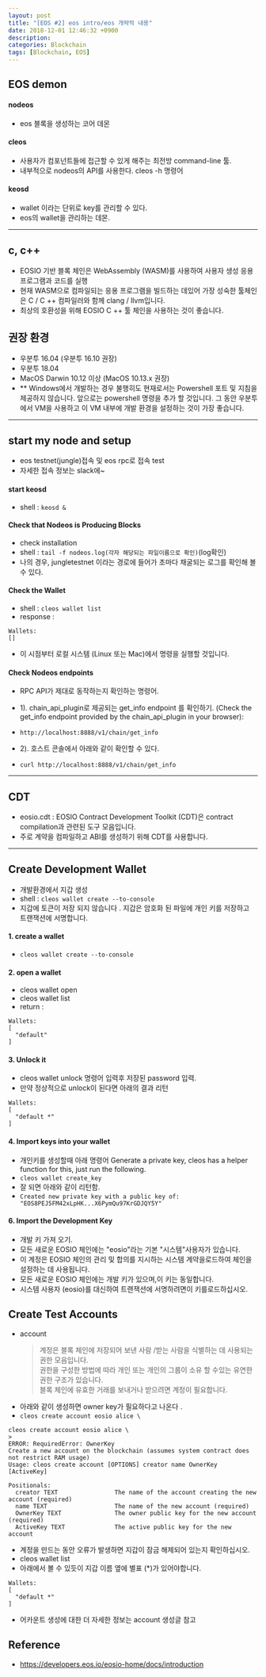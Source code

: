 ```yaml
---
layout: post
title: "[EOS #2] eos intro/eos 개략적 내용"
date: 2018-12-01 12:46:32 +0900
description:
categories: Blockchain
tags: [Blockchain, EOS]
---
```


## EOS demon

#### nodeos

- eos 블록을 생성하는 코어 데몬

#### cleos

- 사용자가 컴포넌트들에 접근할 수 있게 해주는 최전방 command-line 툴.
- 내부적으로 nodeos의 API를 사용한다. cleos -h 명령어

#### keosd

- wallet 이라는 단위로 key를 관리할 수 있다.
- eos의 wallet을 관리하는 데몬.

---

## c, c++

- EOSIO 기반 블록 체인은 WebAssembly (WASM)를 사용하여 사용자 생성 응용 프로그램과 코드를 실행
- 현재 WASM으로 컴파일되는 응용 프로그램을 빌드하는 데있어 가장 성숙한 툴체인은 C / C ++ 컴파일러와 함께 clang / llvm입니다.
- 최상의 호환성을 위해 EOSIO C ++ 툴 체인을 사용하는 것이 좋습니다.

## 권장 환경

- 우분투 16.04 (우분투 16.10 권장)
- 우분투 18.04
- MacOS Darwin 10.12 이상 (MacOS 10.13.x 권장)
- \*\* Windows에서 개발하는 경우 불행히도 현재로서는 Powershell 포트 및 지침을 제공하지 않습니다. 앞으로는 powershell 명령을 추가 할 것입니다. 그 동안 우분투에서 VM을 사용하고 이 VM 내부에 개발 환경을 설정하는 것이 가장 좋습니다.

---

## start my node and setup

- eos testnet(jungle)접속 및 eos rpc로 접속 test
- 자세한 접속 정보는 slack에~

#### start keosd

- shell : `keosd &`

#### Check that Nodeos is Producing Blocks

- check installation
- shell : `tail -f nodeos.log(각자 해당되는 파일이름으로 확인)`(log확인)
- 나의 경우, jungletestnet 이라는 경로에 들어가 초마다 채굴되는 로그를 확인해 볼 수 있다.

#### Check the Wallet

- shell : `cleos wallet list`
- response :

```
Wallets:
[]
```

- 이 시점부터 로컬 시스템 (Linux 또는 Mac)에서 명령을 실행할 것입니다.

#### Check Nodeos endpoints

- RPC API가 제대로 동작하는지 확인하는 명령어.
- 1). chain_api_plugin로 제공되는 get_info endpoint 를 확인하기. (Check the get_info endpoint provided by the chain_api_plugin in your browser):
- `http://localhost:8888/v1/chain/get_info`

- 2). 호스트 콘솔에서 아래와 같이 확인할 수 있다.
- `curl http://localhost:8888/v1/chain/get_info`

---

## CDT

- eosio.cdt : EOSIO Contract Development Toolkit (CDT)은 contract compilation과 관련된 도구 모음입니다.
- 주로 계약을 컴파일하고 ABI를 생성하기 위해 CDT를 사용합니다.

---

## Create Development Wallet

- 개발환경에서 지갑 생성
- shell : `cleos wallet create --to-console`
- 지갑에 토큰이 저장 되지 않습니다 . 지갑은 암호화 된 파일에 개인 키를 저장하고 트랜잭션에 서명합니다.

#### 1. create a wallet

- `cleos wallet create --to-console`

#### 2. open a wallet

- cleos wallet open
- cleos wallet list
- return :

```
Wallets:
[
  "default"
]
```

#### 3. Unlock it

- cleos wallet unlock 명령어 입력후 저장된 password 입력.
- 만약 정상적으로 unlock이 된다면 아래의 결과 리턴

```
Wallets:
[
  "default *"
]
```

#### 4. Import keys into your wallet

- 개인키를 생성할때 아래 명령어 Generate a private key, cleos has a helper function for this, just run the following.
- `cleos wallet create_key`
- 잘 되면 아래와 같이 리턴함.
- `Created new private key with a public key of: "EOS8PEJ5FM42xLpHK...X6PymQu97KrGDJQY5Y"`

#### 6. Import the Development Key

- 개발 키 가져 오기.
- 모든 새로운 EOSIO 체인에는 "eosio"라는 기본 "시스템"사용자가 있습니다.
- 이 계정은 EOSIO 체인의 관리 및 합의를 지시하는 시스템 계약을로드하여 체인을 설정하는 데 사용됩니다.
- 모든 새로운 EOSIO 체인에는 개발 키가 있으며,이 키는 동일합니다.
- 시스템 사용자 (eosio)를 대신하여 트랜잭션에 서명하려면이 키를로드하십시오.

## Create Test Accounts

- account
  > 계정은 블록 체인에 저장되어 보낸 사람 /받는 사람을 식별하는 데 사용되는 권한 모음입니다.  
  > 권한을 구성한 방법에 따라 개인 또는 개인의 그룹이 소유 할 수있는 유연한 권한 구조가 있습니다.  
  > 블록 체인에 유효한 거래를 보내거나 받으려면 계정이 필요합니다.

* 아래와 같이 생성하면 owner key가 필요하다고 나온다 .
* `cleos create account eosio alice \`

```
cleos create account eosio alice \
>
ERROR: RequiredError: OwnerKey
Create a new account on the blockchain (assumes system contract does not restrict RAM usage)
Usage: cleos create account [OPTIONS] creator name OwnerKey [ActiveKey]

Positionals:
  creator TEXT                The name of the account creating the new account (required)
  name TEXT                   The name of the new account (required)
  OwnerKey TEXT               The owner public key for the new account (required)
  ActiveKey TEXT              The active public key for the new account
```

- 계정을 만드는 동안 오류가 발생하면 지갑이 잠금 해제되어 있는지 확인하십시오.
- cleos wallet list
- 아래에서 볼 수 있듯이 지갑 이름 옆에 별표 (\*)가 있어야합니다.

```
Wallets:
[
  "default *"
]
```

- 어카운트 생성에 대한 더 자세한 정보는 account 생성글 참고

## Reference

- https://developers.eos.io/eosio-home/docs/introduction
